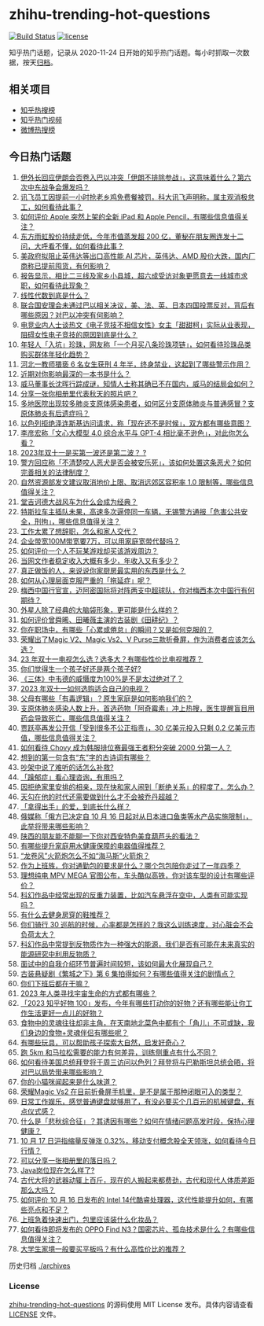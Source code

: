 # zhihu-trending-hot-questions

[![Build Status](https://github.com/justjavac/zhihu-trending-hot-questions/workflows/ci/badge.svg?branch=master)](https://github.com/justjavac/zhihu-trending-hot-questions/actions)
[![license](https://img.shields.io/github/license/justjavac/zhihu-trending-hot-questions)](https://github.com/justjavac/zhihu-trending-hot-questions/blob/master/LICENSE)

知乎热门话题，记录从 2020-11-24
日开始的知乎热门话题。每小时抓取一次数据，按天[归档](./archives)。

## 相关项目

- [知乎热搜榜](https://github.com/justjavac/zhihu-trending-top-search)
- [知乎热门视频](https://github.com/justjavac/zhihu-trending-hot-video)
- [微博热搜榜](https://github.com/justjavac/weibo-trending-hot-search)

## 今日热门话题

<!-- BEGIN -->
<!-- 最后更新时间 Wed Oct 18 2023 05:13:29 GMT+0800 (China Standard Time) -->

1. [伊外长回应伊朗会否卷入巴以冲突「伊朗不排除参战」，这意味着什么？第六次中东战争会爆发吗？](https://www.zhihu.com/question/626534148)
1. [讯飞员工因提前一小时抢老乡鸡免费餐被罚，科大讯飞声明称，属主观消极怠工，如何看待此事？](https://www.zhihu.com/question/626489582)
1. [如何评价 Apple 突然上架的全新 iPad 和 Apple Pencil，有哪些信息值得关注？](https://www.zhihu.com/question/626561518)
1. [东方雨虹股价持续走低，今年市值蒸发超 200 亿，董秘在朋友圈连发十二问，大呼看不懂，如何看待此事？](https://www.zhihu.com/question/626551461)
1. [美政府拟阻止英伟达等出口高性能 AI 芯片，英伟达、AMD 股价大跌，国内厂商称已提前囤货，有何影响？](https://www.zhihu.com/question/626583840)
1. [报告显示，相比二三线及家乡小县城，超六成受访对象更愿意去一线城市求职，如何看待此现象？](https://www.zhihu.com/question/626331973)
1. [线性代数到底是什么？](https://www.zhihu.com/question/489470968)
1. [联合国安理会未通过巴以相关决议，美、法、英、日本四国投票反对，背后有哪些原因？对巴以冲突有何影响？](https://www.zhihu.com/question/626451260)
1. [电竞业内人士谈热文《电子竞技不相信女性》女主「甜甜柯」实际从业表现，阻碍女性电子竞技的原因到底是什么？](https://www.zhihu.com/question/626476635)
1. [年轻人「入坑」珍珠，网友称「一个月买八条珍珠项链」，如何看待珍珠品类购买群体年轻化趋势？](https://www.zhihu.com/question/626345191)
1. [河北一教师猥亵 6 名女生获刑 4 年半，终身禁业，这起到了哪些警示作用？](https://www.zhihu.com/question/626100147)
1. [近期对你影响最深的一本书是什么？](https://www.zhihu.com/question/623673613)
1. [威马董事长沈晖行踪成谜，知情人士称其确已不在国内，威马的结局会如何？](https://www.zhihu.com/question/626483316)
1. [分享一张你相册里代表秋天的照片吧？](https://www.zhihu.com/question/626334277)
1. [多地医院出现较多肺炎支原体感染患者，如何区分支原体肺炎与普通感冒？支原体肺炎有后遗症吗？](https://www.zhihu.com/question/626450299)
1. [以色列拒绝泽连斯基访问请求，称「现在还不是时候」，双方都有哪些意图？](https://www.zhihu.com/question/626458229)
1. [李彦宏称「文心大模型 4.0 综合水平与 GPT-4 相比毫不逊色」，对此你怎么看？](https://www.zhihu.com/question/626469905)
1. [2023年双十一是买第一波还是第二波？	?](https://www.zhihu.com/question/624865987)
1. [警方回应称「不清楚咬人恶犬是否会被安乐死」，该如何处置这条恶犬？如何完善相关的法律制度？](https://www.zhihu.com/question/626539810)
1. [自然资源部发文建议取消地价上限、取消远郊区容积率 1.0 限制等，哪些信息值得关注？](https://www.zhihu.com/question/626501210)
1. [堂吉诃德大战风车为什么会成为经典？](https://www.zhihu.com/question/56463497)
1. [特斯拉车主插队未果，高速多次逼停同一车辆，无锡警方通报「危害公共安全，刑拘」，哪些信息值得关注？](https://www.zhihu.com/question/626405532)
1. [工作太累了想辞职，怎么和家人交代？](https://www.zhihu.com/question/626300939)
1. [企业带宽100M带宽要7万，可以用家庭宽带代替吗？](https://www.zhihu.com/question/331505875)
1. [如何评价一个人不玩某游戏却买该游戏周边？](https://www.zhihu.com/question/624362553)
1. [当网文作者稳定收入大概有多少，年收入又有多少？](https://www.zhihu.com/question/619515790)
1. [真正做饭的人，来说说你家厨房最实用的东西是什么？](https://www.zhihu.com/question/626150868)
1. [如何从心理层面克服严重的「拖延症」呢？](https://www.zhihu.com/question/625463930)
1. [梅西中国行官宣，迈阿密国际将对阵两支中超球队，你对梅西本次中国行有何期待？](https://www.zhihu.com/question/626242657)
1. [外星人除了经典的大脑袋形象，更可能是什么样的？](https://www.zhihu.com/question/625107750)
1. [如何评价曾舜晞、田曦薇主演的古装剧《田耕纪》？](https://www.zhihu.com/question/626192822)
1. [你在职场中，有哪些「心累或倦怠」的瞬间？又是如何克服的？](https://www.zhihu.com/question/626347401)
1. [荣耀出了Magic V2、Magic Vs2、V Purse三款折叠屏，作为消费者应该怎么选？](https://www.zhihu.com/question/626427408)
1. [23 年双十一电视怎么选？选多大？有哪些性价比电视推荐？](https://www.zhihu.com/question/626484276)
1. [你们觉得生一个孩子好还是两个孩子好?](https://www.zhihu.com/question/618928064)
1. [《三体》中韦德的威慑度为100%是不是太过绝对了？](https://www.zhihu.com/question/435944781)
1. [2023 年双十一如何选购适合自己的电视？](https://www.zhihu.com/question/626489370)
1. [父母有哪些「有毒逻辑」？原生家庭是如何影响我们的？](https://www.zhihu.com/question/582169595)
1. [支原体肺炎感染人数上升，首选药物「阿奇霉素」冲上热搜，医生提醒盲目用药会导致死亡，哪些信息值得关注？](https://www.zhihu.com/question/626490011)
1. [贾跃亭再发公开信「受到很多不公正指责」，30 亿美元投入只剩 0.2 亿美元市值，哪些信息值得关注？](https://www.zhihu.com/question/626466818)
1. [如何看待 Chovy 成为韩服排位赛最强王者积分突破 2000 分第一人？](https://www.zhihu.com/question/626321233)
1. [想到的第一句含有“东”字的古诗词有哪些？](https://www.zhihu.com/question/626476826)
1. [吵架中说了难听的话怎么补救?](https://www.zhihu.com/question/622452997)
1. [「躁郁症」看心理咨询，有用吗？](https://www.zhihu.com/question/622661217)
1. [因拒绝家里安排的相亲，现在快和家人闹到「断绝关系」的程度了，怎么办？](https://www.zhihu.com/question/625245255)
1. [天勾在他的时代还需要做到什么才不会被乔丹超越？](https://www.zhihu.com/question/626083373)
1. [「拿得出手」的爱，到底长什么样？](https://www.zhihu.com/question/624896909)
1. [俄媒称「俄方已决定自 10 月 16 日起对从日本进口鱼类等水产品实施限制」，此举将带来哪些影响？](https://www.zhihu.com/question/626349215)
1. [陕西的朋友能不能聊一下你对西安特色美食葫芦头的看法？](https://www.zhihu.com/question/615595916)
1. [有哪些提升家庭用水健康保障的电器值得推荐？](https://www.zhihu.com/question/626470051)
1. [“龙卷风”火箭炮怎么不如“海马斯”火箭炮？](https://www.zhihu.com/question/623987303)
1. [作为上班族，你对通勤包的要求是什么？哪个包包陪你走过了一年四季？](https://www.zhihu.com/question/617215381)
1. [理想纯电 MPV MEGA 官图公布，车头酷似高铁，你对该车型的设计有哪些评价？](https://www.zhihu.com/question/626462187)
1. [科幻作品中经常出现的反重力装置，比如汽车悬浮在空中，人类有可能实现吗？](https://www.zhihu.com/question/624973389)
1. [有什么去健身房穿的鞋推荐？](https://www.zhihu.com/question/623905498)
1. [你们骑行 30 巡航的时候，心率都是怎样的？我这么训练速度，对心脏会不会负荷太大？](https://www.zhihu.com/question/623285119)
1. [科幻作品中常提到反物质作为一种强大的能源，我们是否有可能在未来真实的能源研究中利用反物质？](https://www.zhihu.com/question/625107839)
1. [面试中的自我介绍环节普遍时间较短，该如何最大化展现自己？](https://www.zhihu.com/question/622555995)
1. [古装悬疑剧《繁城之下》第 6 集拍得如何？有哪些值得关注的剧情点？](https://www.zhihu.com/question/626405304)
1. [你们下班后都在干嘛？](https://www.zhihu.com/question/618987485)
1. [2023 年人类寻找宇宙生命的方式都有哪些？](https://www.zhihu.com/question/625107976)
1. [「2023 知乎好物 100」发布，今年有哪些打动你的好物？还有哪些能让你工作生活更好一点儿的好物？](https://www.zhihu.com/question/626452547)
1. [食物中的灵魂往往却非主角，在天南地北菜色中都有个「角儿」不可或缺，我们身边的食物+灵魂伴侣有哪些呢？](https://www.zhihu.com/question/626355271)
1. [有哪些玩具，可以帮助孩子探索大自然，启发好奇心？](https://www.zhihu.com/question/304724468)
1. [跑 5km 和马拉松需要的能力有何差异，训练侧重点有什么不同？](https://www.zhihu.com/question/624463931)
1. [如何看待美国总统拜登将于周三访问以色列？拜登将与巴勒斯坦总统会晤，将对巴以局势带来哪些影响？](https://www.zhihu.com/question/626449805)
1. [你的小猫咪闻起来是什么味道？](https://www.zhihu.com/question/622099387)
1. [荣耀Magic Vs2 在目前折叠屏手机里，是不是属于那种闭眼可入的类型？](https://www.zhihu.com/question/626415759)
1. [日常工作娱乐，感觉普通键盘就够用了，有没必要买个几百元的机械键盘，有点仪式感？](https://www.zhihu.com/question/625668766)
1. [什么是「悲秋综合征」？其诱因有哪些？如何在情绪问题高发时段，保持心理健康？](https://www.zhihu.com/question/626373785)
1. [10 月 17 日沪指缩量反弹涨 0.32%，移动支付概念股全天领涨，如何看待今日行情？](https://www.zhihu.com/question/626456100)
1. [可以分享一张相册里的落日吗？](https://www.zhihu.com/question/618017379)
1. [Java岗位现在怎么样了?](https://www.zhihu.com/question/606725081)
1. [古代大将的武器动辄上百斤，现在的人搬起来都费劲，古代和现代人体质差距那么大吗？](https://www.zhihu.com/question/518419557)
1. [如何评价 10 月 16 日发布的 Intel 14代酷睿处理器，这代性能提升如何，有哪些亮点和不足？](https://www.zhihu.com/question/626356832)
1. [上班急着快速出门，包里应该装什么化妆品？](https://www.zhihu.com/question/624474606)
1. [如何看待即将发布的 OPPO Find N3？国密芯片、孤岛技术是什么？有哪些信息值得关注？](https://www.zhihu.com/question/626365965)
1. [大学生家境一般要买平板吗？有什么高性价比的推荐？](https://www.zhihu.com/question/625550580)

<!-- END -->

历史归档 [./archives](./archives)

### License

[zhihu-trending-hot-questions](https://github.com/justjavac/zhihu-trending-hot-questions)
的源码使用 MIT License 发布。具体内容请查看 [LICENSE](./LICENSE) 文件。
